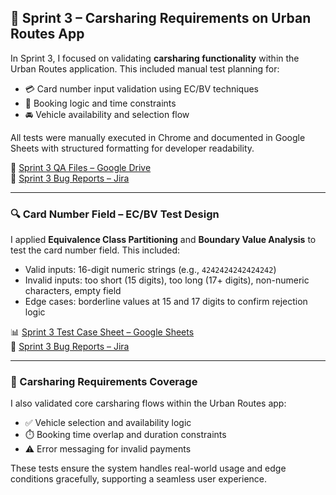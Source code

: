 ## 🚗 Sprint 3 – Carsharing Requirements on Urban Routes App

In Sprint 3, I focused on validating **carsharing functionality** within the Urban Routes application. This included manual test planning for:

- 💳 Card number input validation using EC/BV techniques  
- 📅 Booking logic and time constraints  
- 🚘 Vehicle availability and selection flow  

All tests were manually executed in Chrome and documented in Google Sheets with structured formatting for developer readability.

📁 [Sprint 3 QA Files – Google Drive](https://drive.google.com/drive/folders/1lmWVbxhKNa5_BM0qwlz1NkAHmsUChBgL)  
🐞 [Sprint 3 Bug Reports – Jira](https://cristaquility.atlassian.net/jira/software/projects/TS3P/boards/34)

---

### 🔍 Card Number Field – EC/BV Test Design

I applied **Equivalence Class Partitioning** and **Boundary Value Analysis** to test the card number field. This included:

- Valid inputs: 16-digit numeric strings (e.g., `4242424242424242`)  
- Invalid inputs: too short (15 digits), too long (17+ digits), non-numeric characters, empty field  
- Edge cases: borderline values at 15 and 17 digits to confirm rejection logic

📊 [Sprint 3 Test Case Sheet – Google Sheets](https://docs.google.com/spreadsheets/d/149xCfPmJoY7_WqeTJEhCzlc_8GC9nvAugXaT93jEsYo/edit?gid=2010888140#gid=2010888140)  
🐞 [Sprint 3 Bug Reports – Jira](https://cristaquility.atlassian.net/jira/software/projects/TS3P/boards/34)

---

### 🧭 Carsharing Requirements Coverage

I also validated core carsharing flows within the Urban Routes app:

- ✅ Vehicle selection and availability logic  
- ⏱️ Booking time overlap and duration constraints  
- ⚠️ Error messaging for invalid payments  

These tests ensure the system handles real-world usage and edge conditions gracefully, supporting a seamless user experience.

